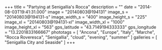 +++
title = "Partying at Senigallia's Rocca"
description = ""
date = "2014-08-03T19:41:31.000"
image = "20140803@194131"
image_s = "20140803@194131-s"
image_width_s = "400"
image_height_s = "225"
image_xl = "20140803@194131-xl"
image_width_xl = "1000"
image_height_xl = "563"
gps_latitude = "43.7149194333333"
gps_longitude = "13.2201833166667"
phototags = [ "Ancona", "Europe", "Italy", "Marche", "Rocca Roveresca", "Senigallia", "cloud", "evening", "summer" ]
galleries = [ "Senigallia City and Seaside" ]
+++
